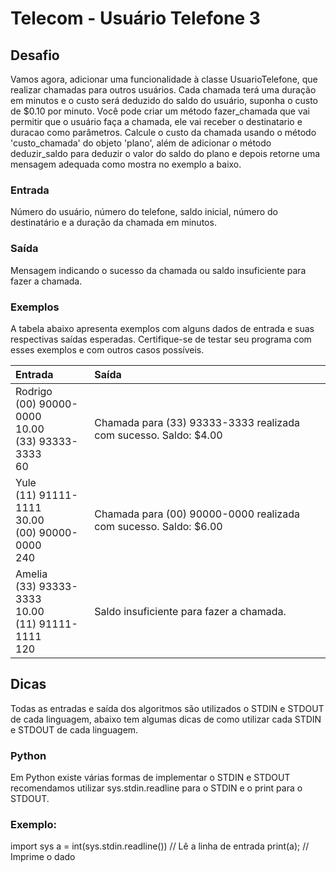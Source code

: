 # Telecom - Usuário Telefone 3

## Desafio
Vamos agora, adicionar uma funcionalidade à classe UsuarioTelefone, que realizar chamadas para outros usuários. Cada chamada terá uma duração em minutos e o custo será deduzido do saldo do usuário, suponha o custo de $0.10 por minuto. Você pode criar um método fazer_chamada que vai permitir que o usuário faça a chamada, ele vai receber o destinatario e duracao como parâmetros. Calcule o custo da chamada usando o método 'custo_chamada' do objeto 'plano', além de adicionar o método deduzir_saldo para deduzir o valor do saldo do plano e depois retorne uma mensagem adequada como mostra no exemplo a baixo.

### Entrada
Número do usuário, número do telefone, saldo inicial, número do destinatário e a duração da chamada em minutos.

### Saída
Mensagem indicando o sucesso da chamada ou saldo insuficiente para fazer a chamada.

### Exemplos
A tabela abaixo apresenta exemplos com alguns dados de entrada e suas respectivas saídas esperadas. Certifique-se de testar seu programa com esses exemplos e com outros casos possíveis.

<table>
    <thead>
        <tr align="left">
        <th>Entrada</th>
        <th>Saída</th>
        </tr>
    </thead>
    <tbody align="left">
        <tr>
        <td align="left">
            Rodrigo</br>
            (00) 90000-0000</br>
            10.00</br>
            (33) 93333-3333</br>
            60
        </td>
        <td>
            Chamada para (33) 93333-3333 realizada com sucesso. Saldo: $4.00
        </td>
        </tr>
        <tr>
        <td align="left">
            Yule</br>
            (11) 91111-1111</br>
            30.00</br>
            (00) 90000-0000</br>
            240
        </td>
        <td>
           Chamada para (00) 90000-0000 realizada com sucesso. Saldo: $6.00
        </td>
        </tr>
        <tr>
        <td align="left">
            Amelia</br>
            (33) 93333-3333</br>
            10.00</br>
            (11) 91111-1111</br>
            120
        </td>
        <td>
            Saldo insuficiente para fazer a chamada.
        </td>
        </tr>
    </tbody>
    <tfoot></tfoot>
</table>

## Dicas

Todas as entradas e saída dos algoritmos são utilizados o STDIN e STDOUT de cada linguagem, abaixo tem algumas dicas de como utilizar cada STDIN e STDOUT de cada linguagem.

### Python
Em Python existe várias formas de implementar o STDIN e STDOUT recomendamos utilizar sys.stdin.readline para o STDIN e o print para o STDOUT.

### Exemplo:
import sys
a = int(sys.stdin.readline()) // Lê a linha de entrada
print(a); // Imprime o dado
